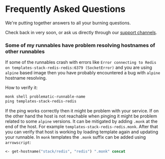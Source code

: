 # Frequently Asked Questions

We're putting together answers to all your burning questions.

Check back in very soon, or ask us directly through our [support channels](support.md).

### Some of my runnables have problem resolving hostnames of other runnables
If some of the runnables crash with errors like `Error connecting to Redis on templates-stack-redis-redis:6379 (SocketError)` and you are using `alpine` based image then you have probably encountered a bug with `alpine` hostname resolving.

How to verify it:
```clojure
monk shell problematic-runnable-name
ping templates-stack-redis-redis
```

If the ping works correctly then it might be problem with your service. If on the other hand the host is not reachable when pinging it might be problem related to some `alpine` versions. It can be mitigated by adding `.monk` at the end of the host. For example `templates-stack-redis-redis.monk`. After that you can verify that host is working by loading template again and updating your runnable. In `monk` templates the `.monk` suffix can be added using `arrowscript`:

```clojure
<- get-hostname("stack/redis", "redis") ".monk" concat
```
